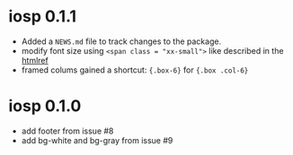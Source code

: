 # iosp 0.1.1

* Added a `NEWS.md` file to track changes to the package.
* modify font size using `<span class = "xx-small">` like described in the [htmlref](http://www.htmlref.com/examples/chapter10/font_properties_src.html)
* framed colums gained a shortcut: `{.box-6}` for `{.box .col-6}`


# iosp 0.1.0

* add footer from issue #8
* add bg-white and bg-gray from issue #9



